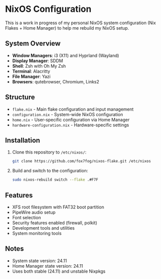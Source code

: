 # NixOS Configuration

This is a work in progress of my personal NixOS system configuration (Nix Flakes + Home Manager) to help me rebuild my NixOS setup.

## System Overview

- **Window Managers**: i3 (X11) and Hyprland (Wayland)
- **Display Manager**: SDDM
- **Shell**: Zsh with Oh My Zsh
- **Terminal**: Alacritty
- **File Manager**: Yazi
- **Browsers**: qutebrowser, Chromium, Links2

## Structure

- `flake.nix` - Main flake configuration and input management
- `configuration.nix` - System-wide NixOS configuration
- `home.nix` - User-specific configuration via Home Manager
- `hardware-configuration.nix` - Hardware-specific settings

## Installation

1. Clone this repository to `/etc/nixos/`:
   ```bash
   git clone https://github.com/fox7fog/nixos-flake.git /etc/nixos
   ```

2. Build and switch to the configuration:
   ```bash
   sudo nixos-rebuild switch --flake .#F7F
   ```

## Features

- XFS root filesystem with FAT32 boot partition
- PipeWire audio setup
- Font selection
- Security features enabled (firewall, polkit)
- Development tools and utilities
- System monitoring tools

## Notes

- System state version: 24.11
- Home Manager state version: 24.11
- Uses both stable (24.11) and unstable Nixpkgs
